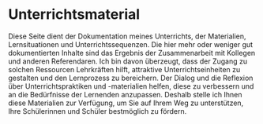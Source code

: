 # Unterrichtsmaterial

Diese Seite dient der Dokumentation meines Unterrichts, der Materialien, Lernsituationen und Unterrichtssequenzen.
Die hier mehr oder weniger gut dokumentierten Inhalte sind das Ergebnis der Zusammenarbeit mit Kollegen und anderen Referendaren. Ich bin davon überzeugt, dass der Zugang zu solchen Ressourcen Lehrkräften hilft, attraktive Unterrichtseinheiten zu gestalten und den Lernprozess zu bereichern. Der Dialog und die Reflexion über Unterrichtspraktiken und -materialien helfen, diese zu verbessern und an die Bedürfnisse der Lernenden anzupassen. Deshalb stelle ich Ihnen diese Materialien zur Verfügung, um Sie auf Ihrem Weg zu unterstützen, Ihre Schülerinnen und Schüler bestmöglich zu fördern.
